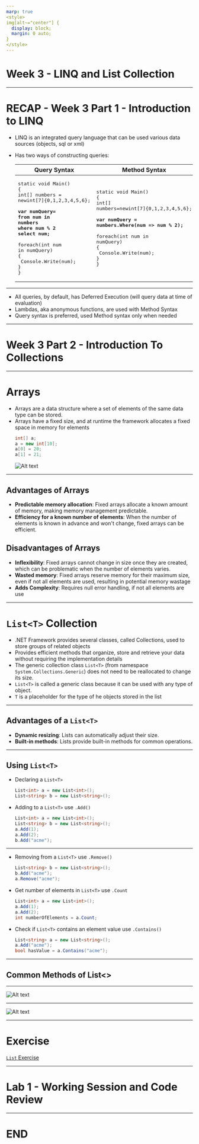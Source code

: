 ```yaml
---
marp: true
<style>
img[alt~="center"] {
  display: block;
  margin: 0 auto;
}
</style>
---
```


# Week 3 - LINQ and List Collection
---
<style scoped>section { font-size: 20px; }</style>
# RECAP - Week 3 Part 1 - Introduction to LINQ

- LINQ is an integrated query language that can be used various data sources (objects, sql or xml)
- Has two ways of constructing queries:

    | Query Syntax  | Method Syntax |
    | ------------- | ------------- |
    |<pre>static void Main()<br>{<br>int[] numbers = newint[7]{0,1,2,3,4,5,6};<br><br>**var numQuery=<br>from num in numbers<br>where num % 2<br>select num;**<br><br>foreach(int num in numQuery)<br>{<br>  Console.Write(num);<br>}<br>}<br></pre>|<pre>static void Main()<br>{<br>int[] numbers=newint[7]{0,1,2,3,4,5,6};<br><br>**var numQuery = numbers.Where(num => num % 2);**<br><br>foreach(int num in numQuery)<br>{<br>  Console.Write(num);<br>}<br>}<br></pre>
---
- All queries, by default, has Deferred Execution (will query data at time of evaluation)
- Lambdas, aka anonymous functions, are used with Method Syntax
- Query syntax is preferred, used Method syntax only when needed
---
# Week 3 Part 2 - Introduction To Collections
---
# Arrays
- Arrays are a data structure where a set of elements of the same data type can be stored.
- Arrays have a fixed size, and at runtime the framework allocates a fixed space in memory for elements
    ```csharp 
    int[] a;
    a = new int[10];
    a[0] = 20;
    a[1] = 21;
   ```
    ![Alt text](image.png)
---
## Advantages of Arrays
- **Predictable memory allocation**: Fixed arrays allocate a known amount of memory, making memory management predictable.
- **Efficiency for a known number of elements**: When the number of elements is known in advance and won't change, fixed arrays can be efficient.
## Disadvantages of Arrays
- **Inflexibility**: Fixed arrays cannot change in size once they are created, which can be problematic when the number of elements varies.
- **Wasted memory**: Fixed arrays reserve memory for their maximum size, even if not all elements are used, resulting in potential memory wastage
- **Adds Complexity**: Requires null error handling, if not all elements are use
---
# `List<T>` Collection
- .NET Framework provides several classes, called Collections, used to store groups of related objects
- Provides efficient methods that organize, store and retrieve your data without requiring the implementation details
-  The generic collection class `List<T>` (from namespace `System.Collections.Generic`) does not need to be reallocated to change its size.
- `List<T>` is called a generic class because it can be used with any type of object.
- `T` is a placeholder for the type of he objects stored in the list
---
## Advantages of a `List<T>`
- **Dynamic resizing**: Lists can automatically adjust their size.
- **Built-in methods**: Lists provide built-in methods for common operations.
---
## Using `List<T>`

- Declaring a `List<T>`
    ```csharp
    List<int> a = new List<int>();
    List<string> b = new List<string>();
    ```
- Adding to a `List<T>` use `.Add()`
    ```csharp
    List<int> a = new List<int>();
    List<string> b = new List<string>();
    a.Add(1);
    a.Add(2);
    b.Add("acme");
    ```
---
- Removing from a `List<T>` use `.Remove()`
    ```csharp
    List<string> b = new List<string>();
    b.Add("acme");
    a.Remove("acme"); 
    ```
- Get number of elements in `List<T>` use `.Count`
    ```csharp
    List<int> a = new List<int>();
    a.Add(1);
    a.Add(2);
    int numberOfElements = a.Count;
    ```
- Check if `List<T>` contains an element value use `.Contains()`
    ```csharp
    List<string> a = new List<string>();
    a.Add("acme");
    bool hasValue = a.Contains("acme");
    ```
---
## Common Methods of List<<T>>
---

![Alt text](image-1.png)

---

![Alt text](image-2.png)


---

# Exercise
[`List` Exercise](https://github.com/tgunness/ProgrammingInDotnet/blob/main/Exercises/Week%203/LISTWeeklyExercise.md)

---

# Lab 1 - Working Session and Code Review

---

# END